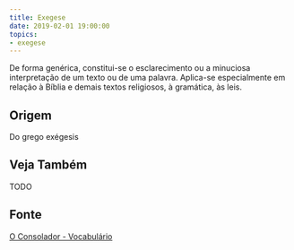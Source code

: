 ```yaml
---
title: Exegese
date: 2019-02-01 19:00:00
topics:
- exegese
---
```


De forma genérica, constitui-se o esclarecimento ou a minuciosa interpretação de
um texto ou de uma palavra. Aplica-se especialmente em relação à Bíblia e demais
textos religiosos, à gramática, às leis.

## Origem
Do grego exégesis

## Veja Também
TODO

## Fonte
[O Consolador - Vocabulário](http://www.oconsolador.com.br/linkfixo/vocabulario/principal.html)


